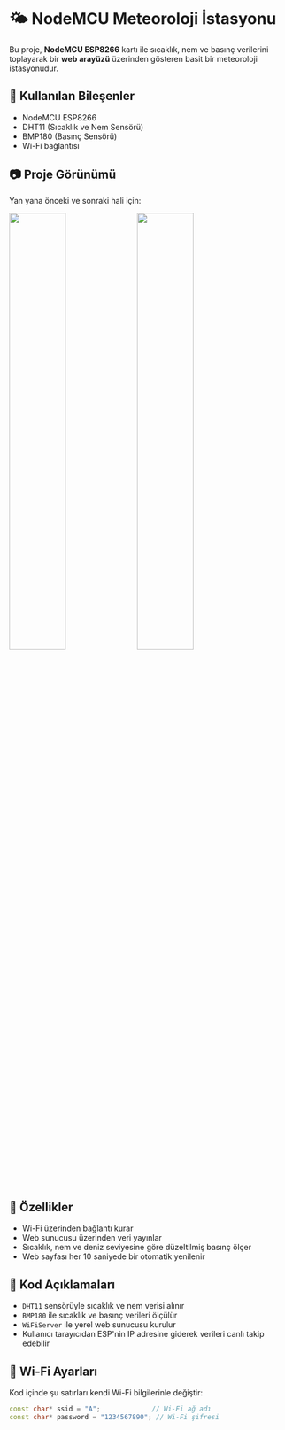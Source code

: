 # 🌤️ NodeMCU Meteoroloji İstasyonu

Bu proje, **NodeMCU ESP8266** kartı ile sıcaklık, nem ve basınç verilerini toplayarak bir **web arayüzü** üzerinden gösteren basit bir meteoroloji istasyonudur.

## 🔧 Kullanılan Bileşenler

- NodeMCU ESP8266
- DHT11 (Sıcaklık ve Nem Sensörü)
- BMP180 (Basınç Sensörü)
- Wi-Fi bağlantısı

## 📷 Proje Görünümü

Yan yana önceki ve sonraki hali için:

<p float="left">
  <img src="once.png" width="45%" />
  <img src="sonra.png" width="45%" />
</p>

## 📡 Özellikler

- Wi-Fi üzerinden bağlantı kurar
- Web sunucusu üzerinden veri yayınlar
- Sıcaklık, nem ve deniz seviyesine göre düzeltilmiş basınç ölçer
- Web sayfası her 10 saniyede bir otomatik yenilenir

## 🧠 Kod Açıklamaları

- `DHT11` sensörüyle sıcaklık ve nem verisi alınır
- `BMP180` ile sıcaklık ve basınç verileri ölçülür
- `WiFiServer` ile yerel web sunucusu kurulur
- Kullanıcı tarayıcıdan ESP'nin IP adresine giderek verileri canlı takip edebilir

## 📲 Wi-Fi Ayarları

Kod içinde şu satırları kendi Wi-Fi bilgilerinle değiştir:

```cpp
const char* ssid = "A";             // Wi-Fi ağ adı
const char* password = "1234567890"; // Wi-Fi şifresi
